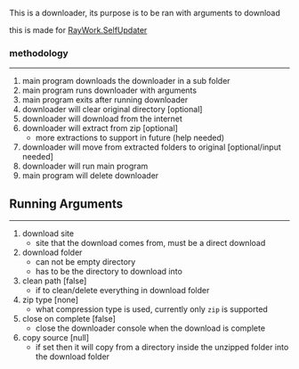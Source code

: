 This is a downloader, its purpose is to be ran with arguments to download

this is made for <a href="https://github.com/SWCreeperKing/RayWork/tree/master/RayWork.SelfUpdater">
RayWork.SelfUpdater</a>

### methodology

---

1. main program downloads the downloader in a sub folder
2. main program runs downloader with arguments
3. main program exits after running downloader
4. downloader will clear original directory [optional]
5. downloader will download from the internet
6. downloader will extract from zip [optional]
    - more extractions to support in future (help needed)
7. downloader will move from extracted folders to original [optional/input needed]
8. downloader will run main program
9. main program will delete downloader

## Running Arguments

---

1. download site
   - site that the download comes from, must be a direct download
2. download folder
   - can not be empty directory
   - has to be the directory to download into
3. clean path [false]
   - if to clean/delete everything in download folder
4. zip type [none]
   - what compression type is used, currently only `zip` is supported
5. close on complete [false]
   - close the downloader console when the download is complete
6. copy source [null]
   - if set then it will copy from a directory inside the unzipped folder into the download folder